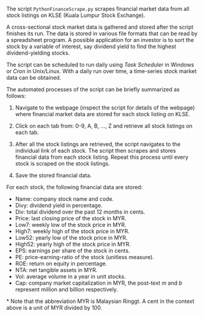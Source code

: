 The script `PythonFinanceScrape.py` scrapes financial market data from all stock listings on KLSE (Kuala Lumpur Stock Exchange).

A cross-sectional stock market data is gathered and stored after the script finishes its run. The data is stored in various file formats that can be read by a spreadsheet program. A possible application for an investor is to sort the stock by a variable of interest, say dividend yield to find the highest dividend-yielding stocks.

The script can be scheduled to run daily using _Task Scheduler_ in Windows or _Cron_ in Unix/Linux. With a daily run over time, a time-series stock market data can be obtained.

The automated processes of the script can be briefly summarized as follows:

1. Navigate to the webpage (inspect the script for details of the webpage) where financial market data are stored for each stock listing on KLSE.

2. Click on each tab from: 0-9, A, B, ..., Z and retrieve all stock listings on each tab.

3. After all the stock listings are retrieved, the script navigates to the individual link of each stock. The script then scrapes and stores financial data from each stock listing. Repeat this process until every stock is scraped on the stock listings.

4. Save the stored financial data.

For each stock, the following financial data are stored:

* Name: company stock name and code.
* Divy: dividend yield in percentage.
* Div: total dividend over the past 12 months in cents.
* Price: last closing price of the stock in MYR.
* Low7: weekly low of the stock price in MYR.
* High7: weekly high of the stock price in MYR.
* Low52: yearly low of the stock price in MYR.
* High52: yearly high of the stock price in MYR.
* EPS: earnings per share of the stock in cents.
* PE: price-earning-ratio of the stock (unitless measure).
* ROE: return on equity in percentage.
* NTA: net tangible assets in MYR.
* Vol: average volume in a year in unit stocks.
* Cap: company market capitalization in MYR, the post-text _m_ and _b_ represent million and billion respectively.

\* Note that the abbreviation MYR is Malaysian Ringgt. A cent in the context above is a unit of MYR divided by 100.




